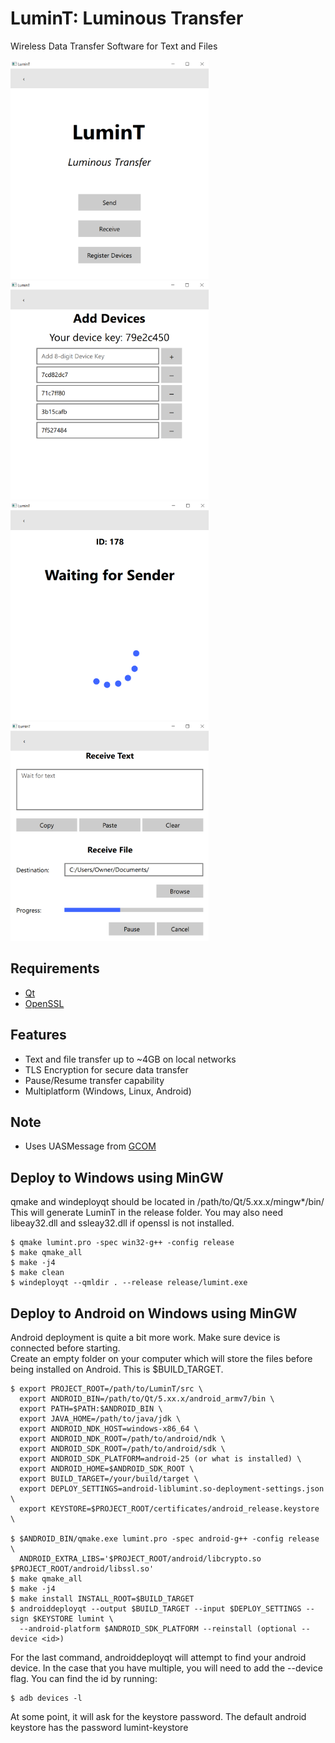 # LuminT: Luminous Transfer
Wireless Data Transfer Software for Text and Files

<img src="https://raw.githubusercontent.com/wchang22/LuminT/master/images/frontPage.png" width="317" height="350" /> <img src="https://raw.githubusercontent.com/wchang22/LuminT/master/images/devicePage.png" width="317" height="350" /> 
<img src="https://raw.githubusercontent.com/wchang22/LuminT/master/images/waitingPage.png" width="317" height="350" /> <img src="https://raw.githubusercontent.com/wchang22/LuminT/master/images/receiverPage.png" width="317" height="350" />

## Requirements
* [Qt](https://www.qt.io)
* [OpenSSL](https://www.openssl.org/)

## Features
* Text and file transfer up to ~4GB on local networks
* TLS Encryption for secure data transfer
* Pause/Resume transfer capability
* Multiplatform (Windows, Linux, Android)

## Note
* Uses UASMessage from [GCOM](https://github.com/ubcuas/GCOM)

## Deploy to Windows using MinGW
qmake and windeployqt should be located in /path/to/Qt/5.xx.x/mingw*/bin/  
This will generate LuminT in the release folder. You may also need libeay32.dll and ssleay32.dll if openssl is not installed.

    $ qmake lumint.pro -spec win32-g++ -config release
    $ make qmake_all
    $ make -j4
    $ make clean
    $ windeployqt --qmldir . --release release/lumint.exe
	
	
## Deploy to Android on Windows using MinGW
Android deployment is quite a bit more work. Make sure device is connected before starting.  
Create an empty folder on your computer which will store the files before being installed on Android. This is $BUILD_TARGET.  

    $ export PROJECT_ROOT=/path/to/LuminT/src \
      export ANDROID_BIN=/path/to/Qt/5.xx.x/android_armv7/bin \
	  export PATH=$PATH:$ANDROID_BIN \
	  export JAVA_HOME=/path/to/java/jdk \
	  export ANDROID_NDK_HOST=windows-x86_64 \
      export ANDROID_NDK_ROOT=/path/to/android/ndk \
      export ANDROID_SDK_ROOT=/path/to/android/sdk \
      export ANDROID_SDK_PLATFORM=android-25 (or what is installed) \
      export ANDROID_HOME=$ANDROID_SDK_ROOT \
	  export BUILD_TARGET=/your/build/target \
	  export DEPLOY_SETTINGS=android-liblumint.so-deployment-settings.json \
	  export KEYSTORE=$PROJECT_ROOT/certificates/android_release.keystore \
    
    $ $ANDROID_BIN/qmake.exe lumint.pro -spec android-g++ -config release \
      ANDROID_EXTRA_LIBS='$PROJECT_ROOT/android/libcrypto.so $PROJECT_ROOT/android/libssl.so'
    $ make qmake_all
	$ make -j4
    $ make install INSTALL_ROOT=$BUILD_TARGET
    $ androiddeployqt --output $BUILD_TARGET --input $DEPLOY_SETTINGS --sign $KEYSTORE lumint \
      --android-platform $ANDROID_SDK_PLATFORM --reinstall (optional --device <id>)
      
For the last command, androiddeployqt will attempt to find your android device. In the case that you have multiple, you will need to add the --device <id> flag. You can find the id by running:
    
    $ adb devices -l
    
At some point, it will ask for the keystore password. The default android keystore has the password lumint-keystore